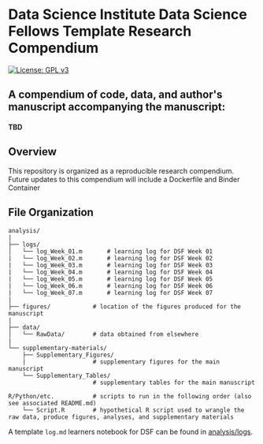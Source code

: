 # Data Science Institute Data Science Fellows Template Research Compendium

[![License: GPL v3](https://img.shields.io/badge/License-GPLv3-blue.svg)](https://www.gnu.org/licenses/gpl-3.0)

## A compendium of code, data, and author's manuscript accompanying the manuscript:

#### TBD


## Overview
This repository is organized as a reproducible research compendium. Future updates to this compendium will include a Dockerfile and Binder Container

## File Organization

    analysis/
    |
    ├── logs/
    │   └── log_Week_01.m       # learning log for DSF Week 01
    |   └── log_Week_02.m       # learning log for DSF Week 02
    |   └── log_Week_03.m       # learning log for DSF Week 03
    |   └── log_Week_04.m       # learning log for DSF Week 04
    |   └── log_Week_05.m       # learning log for DSF Week 05
    |   └── log_Week_06.m       # learning log for DSF Week 06
    |   └── log_Week_07.m       # learning log for DSF Week 07
    |
    ├── figures/            # location of the figures produced for the manuscript
    |
    ├── data/
    │   └── RawData/        # data obtained from elsewhere
    |   
    └── supplementary-materials/
        ├── Supplementary_Figures/     
        |                   # supplementary figures for the main manuscript
        └── Supplementary_Tables/      
                            # supplementary tables for the main manuscript 
    
    R/Python/etc.           # scripts to run in the following order (also see associated README.md)
        └── Script.R        # hypothetical R script used to wrangle the raw data, produce figures, analyses, and supplementary materials

        

A template `log.md` learners notebook for DSF can be found in [analysis/logs](https://github.com/ua-data7/DSF-template-compendium/tree/main/analysis). 


